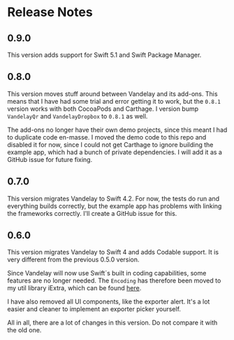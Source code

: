 # Release Notes


## 0.9.0

This version adds support for Swift 5.1 and Swift Package Manager.


## 0.8.0

This version moves stuff around between Vandelay and its add-ons. This means that I have had some trial and error getting it to work, but the `0.8.1` version works with both CocoaPods and Carthage. I version bump `VandelayQr` and `VandelayDropbox` to `0.8.1` as well.

The add-ons no longer have their own demo projects, since this meant I had to duplicate code en-masse. I moved the demo code to this repo and disabled it for now, since I could not get Carthage to ignore building the example app, which had a bunch of private dependencies. I will add it as a GitHub issue for future fixing.


## 0.7.0

This version migrates Vandelay to Swift 4.2. For now, the tests do run and everything builds correctly, but the example app has problems with linking the frameworks correctly. I'll create a GitHub issue for this.


## 0.6.0

This version migrates Vandelay to Swift 4 and adds Codable support. It is very different from the previous 0.5.0 version.

Since Vandelay will now use Swift´s built in coding capabilities, some features are no longer needed. The `Encoding` has therefore been moved to my util library iExtra, which can be found [here](https://github.com/danielsaidi/iExtra).

I have also removed all UI components, like the exporter alert. It's a lot easier and cleaner to implement an exporter picker yourself.

All in all, there are a lot of changes in this version. Do not compare it with the old one.
